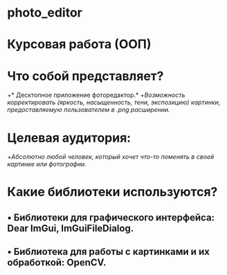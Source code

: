 # photo_editor

# Курсовая работа (ООП)

# Что собой представляет?
+* Десктопное приложение фоторедактор.*
+*Возможность корректировать (яркость, насыщенность, тени, экспозицию) картинки, предоставляемую пользователем в .png расширении.*


# Целевая аудитория:
+*Абсолютно любой человек, который хочет что-то поменять в своей картинке или фотографии.*

# Какие библиотеки используются?
• Библиотеки для графического интерфейса: Dear ImGui, ImGuiFileDialog.
-
• Библиотека для работы с картинками и их обработкой: OpenCV.
-
 